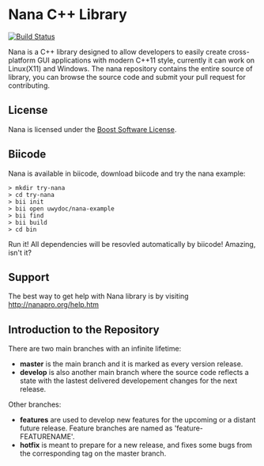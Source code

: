 # Nana C++ Library
[![Build Status](https://webapi.biicode.com/v1/badges/uwydoc/uwydoc/nana/master)](https://www.biicode.com/uwydoc/nana) 

Nana is a C++ library designed to allow developers to easily create cross-platform GUI applications with modern C++11 style, currently it can work on Linux(X11) and Windows. The nana repository contains the entire source of library, you can browse the source code and submit your pull request for contributing.

## License

Nana is licensed under the [Boost Software License].

[Boost Software License]: http://www.boost.org/LICENSE_1_0.txt

## Biicode
Nana is available in biicode, download biicode and try the nana example:

```
> mkdir try-nana
> cd try-nana
> bii init
> bii open uwydoc/nana-example
> bii find
> bii build
> cd bin
```

Run it! All dependencies will be resovled automatically by biicode! Amazing, isn't it?

## Support

The best way to get help with Nana library is by visiting http://nanapro.org/help.htm

## Introduction to the Repository

There are two main branches with an infinite lifetime:
* **master** is the main branch and it is marked as every version release.
* **develop** is also another main branch where the source code reflects a state with the lastest delivered developement changes for the next release.

Other branches:
* **features** are used to develop new features for the upcoming or a distant future release. Feature branches are named as 'feature-FEATURENAME'.
* **hotfix** is meant to prepare for a new release, and fixes some bugs from the corresponding tag on the master branch.
